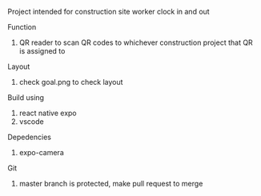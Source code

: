 Project intended for construction site worker clock in and out

Function
1. QR reader to scan QR codes to whichever construction project that QR is assigned to

Layout
1. check goal.png to check layout

Build using
1. react native expo
2. vscode

Depedencies
1. expo-camera

Git
1. master branch is protected, make pull request to merge
